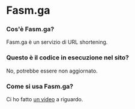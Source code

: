 # Fasm.ga
### Cos'è Fasm.ga?
Fasm.ga è un servizio di URL shortening.


### Questo è il codice in esecuzione nel sito?
No, potrebbe essere non aggiornato.


### Come si usa Fasm.ga?
Ci ho fatto [un video](https://www.youtube.com/watch?v=_HDTCLy2ca4) a riguardo.
